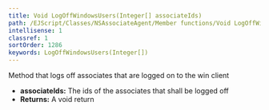 ```yaml
---
title: Void LogOffWindowsUsers(Integer[] associateIds)
path: /EJScript/Classes/NSAssociateAgent/Member functions/Void LogOffWindowsUsers(Integer[] p_0)
intellisense: 1
classref: 1
sortOrder: 1286
keywords: LogOffWindowsUsers(Integer[])
---
```



Method that logs off associates that are logged on to the win client



* **associateIds:** The ids of the associates that shall be logged off
* **Returns:** A void return


